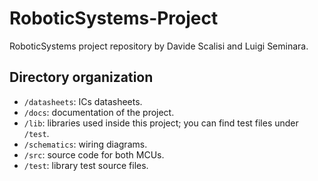 # RoboticSystems-Project
RoboticSystems project repository by Davide Scalisi and Luigi Seminara.

## Directory organization
-	`/datasheets`:	ICs datasheets.
-	`/docs`:				documentation of the project.
-	`/lib`:				libraries used inside this project; you can find test files under `/test`.
-	`/schematics`:	wiring diagrams.
-	`/src`:				source code for both MCUs.
-	`/test`:				library test source files.
